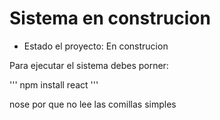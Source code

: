 <h1> Sistema en construcion</h1>

- Estado el proyecto: En construcion

Para ejecutar el sistema debes porner:

''' npm install react ''' 

nose por que no lee las comillas simples 

